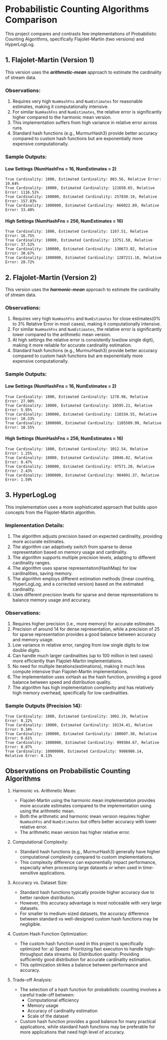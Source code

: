 # Probabilistic Counting Algorithms Comparison

This project compares and contrasts few implementations of Probabilistic Counting Algorithms, specifically Flajolet-Martin (two versions) and HyperLogLog.

## 1. Flajolet-Martin (Version 1)

This version uses the _**arithmetic-mean**_ approach to estimate the cardinality of stream data.

### Observations:

1. Requires very high `NumHashFns` and `NumEstimates` for reasonable estimates, making it computationally intensive.
2. For similar `NumHashFns` and `NumEstimates`, the relative error is significantly higher compared to the harmonic mean version.
3. This implementation suffers from high variance in relative error across runs. 
4. Standard hash functions (e.g., MurmurHash3) provide better accuracy compared to custom hash functions but are exponentially more expensive computationally.

### Sample Outputs:

#### Low Settings (NumHashFns = 16, NumEstimates = 2)
```output
True Cardinality: 1000, Estimated Cardinality: 803.56, Relative Error: 19.64%
True Cardinality: 10000, Estimated Cardinality: 121650.65, Relative Error: 1116.51%
True Cardinality: 100000, Estimated Cardinality: 257830.19, Relative Error: 157.83%
True Cardinality: 1000000, Estimated Cardinality: 666022.89, Relative Error: 33.40%
```

#### High Settings (NumHashFns = 256, NumEstimates = 16)
```output
True Cardinality: 1000, Estimated Cardinality: 1167.51, Relative Error: 16.75%
True Cardinality: 10000, Estimated Cardinality: 13751.58, Relative Error: 37.52%
True Cardinality: 100000, Estimated Cardinality: 130673.02, Relative Error: 30.67%
True Cardinality: 1000000, Estimated Cardinality: 1287211.18, Relative Error: 28.72%
```

## 2. Flajolet-Martin (Version 2)

This version uses the _**harmonic-mean**_ approach to estimate the cardinality of stream data.

### Observations:

1. Requires very high `NumHashFns` and `NumEstimates` for close estimates(0% to 3% Relative Error in most cases), making it computationally intensive.
2. For similar `NumHashFns` and `NumEstimates`, the relative error is significantly lower compared to the arithmetic mean version.
3. At high settings the relative error is consistently low(low single digit), making it more reliable for accurate cardinality estimation.
4. Standard hash functions (e.g., MurmurHash3) provide better accuracy compared to custom hash functions but are exponentially more expensive computationally.

### Sample Outputs:

#### Low Settings (NumHashFns = 16, NumEstimates = 2)
```output
True Cardinality: 1000, Estimated Cardinality: 1278.98, Relative Error: 27.90%
True Cardinality: 10000, Estimated Cardinality: 10595.21, Relative Error: 5.95%
True Cardinality: 100000, Estimated Cardinality: 110334.55, Relative Error: 10.33%
True Cardinality: 1000000, Estimated Cardinality: 1105509.99, Relative Error: 10.55%
```

#### High Settings (NumHashFns = 256, NumEstimates = 16)
```output
True Cardinality: 1000, Estimated Cardinality: 1012.54, Relative Error: 1.25%
True Cardinality: 10000, Estimated Cardinality: 10046.82, Relative Error: 0.47%
True Cardinality: 100000, Estimated Cardinality: 97571.20, Relative Error: 2.43%
True Cardinality: 1000000, Estimated Cardinality: 984091.37, Relative Error: 1.59%
```

## 3. HyperLogLog

This implementation uses a more sophisticated approach that builds upon concepts from the Flajolet-Martin algorithm.

### Implementation Details:
1. The algorithm adjusts precision based on expected cardinality, providing more accurate estimates.
2. The algorithm can adaptively switch from sparse to dense representation based on memory usage and cardinality.
3. The algorithm supports multiple precision levels, adapting to different cardinality ranges.
4. The algorithm uses sparse representation(HashMap) for low cardinalities, saving memory.
5. The algorithm employs different estimation methods (linear counting, HyperLogLog, and a corrected version) based on the estimated cardinality.
6. Uses different precision levels for sparse and dense representations to balance memory usage and accuracy.


### Observations:
1. Requires higher precision (i.e., more memory) for accurate estimates. 
2. Precision of around 14 for dense representation, while a precision of 25 for sparse representation provides a good balance between accuracy and memory usage.
3. Low variance in relative error, ranging from low single digits to low double digits.
4. Can handle much larger cardinalities (up to 100 million in test cases) more efficiently than Flajolet-Martin implementations.
5. No need for multiple iterations(estimations), making it much less compute intensive than Flajolet-Martin implementations.
6. The implementation uses xxHash as the hash function, providing a good balance between speed and distribution quality.
7. The algorithm has high implementation complexity and has relatively high memory overhead, specifically for low cardinalities.

### Sample Outputs (Precision 14): 
```output
True Cardinality: 1000, Estimated Cardinality: 1002.19, Relative Error: 0.22%
True Cardinality: 10000, Estimated Cardinality: 10134.41, Relative Error: 0.34%
True Cardinality: 100000, Estimated Cardinality: 100607.30, Relative Error: 0.61%
True Cardinality: 1000000, Estimated Cardinality: 999304.67, Relative Error: 0.07%
True Cardinality: 10000000, Estimated Cardinality: 9986980.14, Relative Error: 0.13%
```

## Observations on Probabilistic Counting Algorithms
1. Harmonic vs. Arithmetic Mean:
    - Flajolet-Martin using the harmonic mean implementation provides more accurate estimates compared to the implementation using using the arithmetic mean.
    - Both the arithmetic and harmonic mean version requires higher `NumHashFns` and `NumEstimates` but offers better accuracy with lower relative error.
    - The arithmetic mean version has higher relative error.

2. Computational Complexity:
    - Standard hash functions (e.g., MurmurHash3) generally have higher computational complexity compared to custom implementations.
    - This complexity difference can exponentially impact performance, especially when processing large datasets or when used in time-sensitive applications.

3. Accuracy vs. Dataset Size:
    - Standard hash functions typically provide higher accuracy due to better random distribution.
    - However, this accuracy advantage is most noticeable with very large datasets.
    - For smaller to medium-sized datasets, the accuracy difference between standard vs well-designed custom hash functions may be negligible.

4. Custom Hash Function Optimization:
    - The custom hash function used in this project is specifically optimized for:
      a) Speed: Prioritizing fast execution to handle high-throughput data streams.
      b) Distribution quality: Providing sufficiently good distribution for accurate cardinality estimation.
    - This optimization strikes a balance between performance and accuracy.

5. Trade-off Analysis:
    - The selection of a hash function for probabilistic counting involves a careful trade-off between:
        - Computational efficiency
        - Memory usage
        - Accuracy of cardinality estimation
        - Scale of the dataset
    - Custom hash function provides a good balance for many practical applications, while standard hash functions may be preferable for more applications that need high level of accuracy.